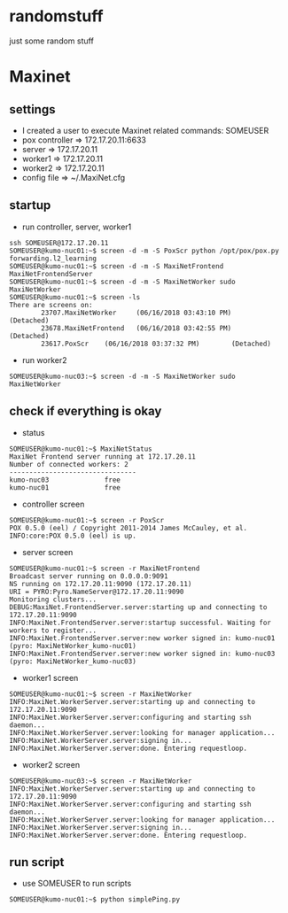 # randomstuff
just some random stuff

# Maxinet

## settings

- I created a user to execute Maxinet related commands: SOMEUSER
- pox controller => 172.17.20.11:6633
- server => 172.17.20.11
- worker1 => 172.17.20.11
- worker2 => 172.17.20.11
- config file => ~/.MaxiNet.cfg

## startup
- run controller, server, worker1
```
ssh SOMEUSER@172.17.20.11
SOMEUSER@kumo-nuc01:~$ screen -d -m -S PoxScr python /opt/pox/pox.py forwarding.l2_learning
SOMEUSER@kumo-nuc01:~$ screen -d -m -S MaxiNetFrontend MaxiNetFrontendServer
SOMEUSER@kumo-nuc01:~$ screen -d -m -S MaxiNetWorker sudo MaxiNetWorker
SOMEUSER@kumo-nuc01:~$ screen -ls
There are screens on:
        23707.MaxiNetWorker     (06/16/2018 03:43:10 PM)        (Detached)
        23678.MaxiNetFrontend   (06/16/2018 03:42:55 PM)        (Detached)
        23617.PoxScr    (06/16/2018 03:37:32 PM)        (Detached)
```        
- run worker2
```
SOMEUSER@kumo-nuc03:~$ screen -d -m -S MaxiNetWorker sudo MaxiNetWorker
```

## check if everything is okay
- status
```
SOMEUSER@kumo-nuc01:~$ MaxiNetStatus
MaxiNet Frontend server running at 172.17.20.11
Number of connected workers: 2
--------------------------------
kumo-nuc03              free
kumo-nuc01              free
```

- controller screen
```
SOMEUSER@kumo-nuc01:~$ screen -r PoxScr
POX 0.5.0 (eel) / Copyright 2011-2014 James McCauley, et al.
INFO:core:POX 0.5.0 (eel) is up.
```
- server screen
```
SOMEUSER@kumo-nuc01:~$ screen -r MaxiNetFrontend
Broadcast server running on 0.0.0.0:9091
NS running on 172.17.20.11:9090 (172.17.20.11)
URI = PYRO:Pyro.NameServer@172.17.20.11:9090
Monitoring clusters...
DEBUG:MaxiNet.FrontendServer.server:starting up and connecting to  172.17.20.11:9090
INFO:MaxiNet.FrontendServer.server:startup successful. Waiting for workers to register...
INFO:MaxiNet.FrontendServer.server:new worker signed in: kumo-nuc01 (pyro: MaxiNetWorker_kumo-nuc01)
INFO:MaxiNet.FrontendServer.server:new worker signed in: kumo-nuc03 (pyro: MaxiNetWorker_kumo-nuc03)
```
- worker1 screen
```
SOMEUSER@kumo-nuc01:~$ screen -r MaxiNetWorker
INFO:MaxiNet.WorkerServer.server:starting up and connecting to  172.17.20.11:9090
INFO:MaxiNet.WorkerServer.server:configuring and starting ssh daemon...
INFO:MaxiNet.WorkerServer.server:looking for manager application...
INFO:MaxiNet.WorkerServer.server:signing in...
INFO:MaxiNet.WorkerServer.server:done. Entering requestloop.
```
- worker2 screen
```
SOMEUSER@kumo-nuc03:~$ screen -r MaxiNetWorker
INFO:MaxiNet.WorkerServer.server:starting up and connecting to  172.17.20.11:9090
INFO:MaxiNet.WorkerServer.server:configuring and starting ssh daemon...
INFO:MaxiNet.WorkerServer.server:looking for manager application...
INFO:MaxiNet.WorkerServer.server:signing in...
INFO:MaxiNet.WorkerServer.server:done. Entering requestloop.

```

## run script
- use SOMEUSER to run scripts
```
SOMEUSER@kumo-nuc01:~$ python simplePing.py
```





